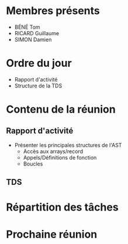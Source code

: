 # Membres présents
- BÉNÉ Tom
- RICARD Guillaume
- SIMON Damien

# Ordre du jour
- Rapport d'activité
- Structure de la TDS

# Contenu de la réunion
## Rapport d'activité
- Présenter les principales structures de l'AST
	- Accès aux arrays/record
	- Appels/Définitions de fonction
	- Boucles
## TDS


# Répartition des tâches

# Prochaine réunion 